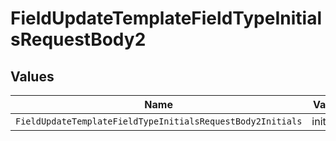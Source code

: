 # FieldUpdateTemplateFieldTypeInitialsRequestBody2


## Values

| Name                                                       | Value                                                      |
| ---------------------------------------------------------- | ---------------------------------------------------------- |
| `FieldUpdateTemplateFieldTypeInitialsRequestBody2Initials` | initials                                                   |